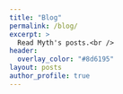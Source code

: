 ```yaml
---
title: "Blog"
permalink: /blog/
excerpt: >
  Read Myth's posts.<br />
header:
  overlay_color: "#8d6195"
layout: posts
author_profile: true
---
```

